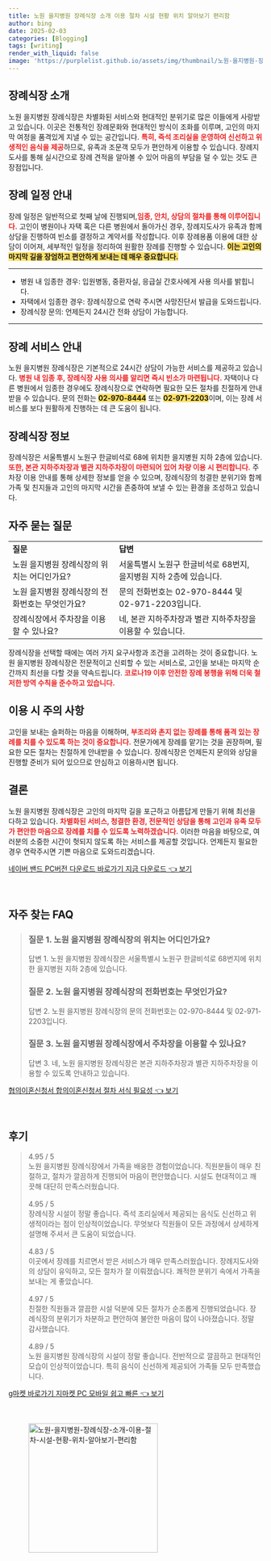 ```yaml
---
title: 노원 을지병원 장례식장 소개 이용 절차 시설 현황 위치 알아보기 편리함
author: bing
date: 2025-02-03
categories: [Blogging]
tags: [writing]
render_with_liquid: false
image: 'https://purplelist.github.io/assets/img/thumbnail/노원-을지병원-장례식장-소개-이용-절차-시설-현황-위치-알아보기-편리함.webp'
---
```



<h2 id='장례식장 소개'>장례식장 소개</h2>

<p>노원 을지병원 장례식장은 차별화된 서비스와 현대적인 분위기로 많은 이들에게 사랑받고 있습니다. 이곳은 전통적인 장례문화와 현대적인 방식이 조화를 이루며, 고인의 마지막 여정을 품격있게 지낼 수 있는 공간입니다. <b><span style="color: #ee2323;">특히, 즉석 조리실을 운영하여 신선하고 위생적인 음식을 제공</span></b>하므로, 유족과 조문객 모두가 편안하게 이용할 수 있습니다. 장례지도사를 통해 실시간으로 장례 견적을 알아볼 수 있어 마음의 부담을 덜 수 있는 것도 큰 장점입니다.</p>

<h2 id='장례 일정 안내'>장례 일정 안내</h2>

<p>장례 일정은 일반적으로 첫째 날에 진행되며,<b><span style="color: #ee2323;">임종, 안치, 상담의 절차를 통해 이루어집니다.</span></b> 고인이 병원이나 자택 혹은 다른 병원에서 돌아가신 경우, 장례지도사가 유족과 함께 상담을 진행하여 빈소를 결정하고 계약서를 작성합니다. 이후 장례용품 이용에 대한 상담이 이어져, 세부적인 일정을 정리하여 원활한 장례를 진행할 수 있습니다. <b><span style="background-color: #ffe066;">이는 고인의 마지막 길을 장엄하고 편안하게 보내는 데 매우 중요합니다.</span></b></p>

<hr />

<ul>
    <li>병원 내 임종한 경우: 입원병동, 중환자실, 응급실 간호사에게 사용 의사를 밝힙니다.</li>
    <li>자택에서 임종한 경우: 장례식장으로 연락 주시면 사망진단서 발급을 도와드립니다.</li>
    <li>장례식장 문의: 언제든지 24시간 전화 상담이 가능합니다.</li>
</ul>

<hr />

<h2 id='장례 서비스 안내'>장례 서비스 안내</h2>

<p>노원 을지병원 장례식장은 기본적으로 24시간 상담이 가능한 서비스를 제공하고 있습니다. <b><span style="color: #ee2323;">병원 내 임종 후, 장례식장 사용 의사를 알리면 즉시 빈소가 마련됩니다.</span></b> 자택이나 다른 병원에서 임종한 경우에도 장례식장으로 연락하면 필요한 모든 절차를 친절하게 안내받을 수 있습니다. 문의 전화는 <b><span style="background-color: #ffe066;">02-970-8444</span></b> 또는 <b><span style="background-color: #ffe066;">02-971-2203</span></b>이며, 이는 장례 서비스를 보다 원활하게 진행하는 데 큰 도움이 됩니다.</p>

<h2 id='장례식장 정보'>장례식장 정보</h2>

<p>장례식장은 서울특별시 노원구 한글비석로 68에 위치한 을지병원 지하 2층에 있습니다. <b><span style="color: #ee2323;">또한, 본관 지하주차장과 별관 지하주차장이 마련되어 있어 차량 이용 시 편리합니다.</span></b> 주차장 이용 안내를 통해 상세한 정보를 얻을 수 있으며, 장례식장의 청결한 분위기와 함께 가족 및 친지들과 고인의 마지막 시간을 존중하여 보낼 수 있는 환경을 조성하고 있습니다.</p>

<h2 id='자주 묻는 질문'>자주 묻는 질문</h2>

<table>
    <tr>
        <td><b>질문</b></td>
        <td><b>답변</b></td>
    </tr>
    <tr>
        <td>노원 을지병원 장례식장의 위치는 어디인가요?</td>
        <td>서울특별시 노원구 한글비석로 68번지, 을지병원 지하 2층에 있습니다.</td>
    </tr>
    <tr>
        <td>노원 을지병원 장례식장의 전화번호는 무엇인가요?</td>
        <td>문의 전화번호는 02-970-8444 및 02-971-2203입니다.</td>
    </tr>
    <tr>
        <td>장례식장에서 주차장을 이용할 수 있나요?</td>
        <td>네, 본관 지하주차장과 별관 지하주차장을 이용할 수 있습니다.</td>
    </tr>
</table>

<p>장례식장을 선택할 때에는 여러 가지 요구사항과 조건을 고려하는 것이 중요합니다. 노원 을지병원 장례식장은 전문적이고 신뢰할 수 있는 서비스로, 고인을 보내는 마지막 순간까지 최선을 다할 것을 약속드립니다. <b><span style="color: #ee2323;">코로나19 이후 안전한 장례 봉행을 위해 더욱 철저한 방역 수칙을 준수하고 있습니다.</span></b></p>

<h2 id='이용 시 주의 사항'>이용 시 주의 사항</h2>

<p>고인을 보내는 슬퍼하는 마음을 이해하며, <b><span style="color: #ee2323;">부조리와 촌지 없는 장례를 통해 품격 있는 장례를 치를 수 있도록 하는 것이 중요합니다.</span></b> 전문가에게 장례를 맡기는 것을 권장하며, 필요한 모든 절차는 친절하게 안내받을 수 있습니다. 장례식장은 언제든지 문의와 상담을 진행할 준비가 되어 있으므로 안심하고 이용하시면 됩니다.</p>

<h2 id='결론'>결론</h2>

<p>노원 을지병원 장례식장은 고인의 마지막 길을 포근하고 아름답게 만들기 위해 최선을 다하고 있습니다. <b><span style="color: #ee2323;">차별화된 서비스, 청결한 환경, 전문적인 상담을 통해 고인과 유족 모두가 편안한 마음으로 장례를 치를 수 있도록 노력하겠습니다.</span></b> 이러한 마음을 바탕으로, 여러분의 소중한 시간이 헛되지 않도록 하는 서비스를 제공할 것입니다. 언제든지 필요한 경우 연락주시면 기쁜 마음으로 도와드리겠습니다.</p>


<p><a class="click-button" title="네이버 밴드 PC버전 다운로드 바로가기 지금 다운로드" href="https://purplelist.github.io/posts/%EB%84%A4%EC%9D%B4%EB%B2%84-%EB%B0%B4%EB%93%9C-PC%EB%B2%84%EC%A0%84-%EB%8B%A4%EC%9A%B4%EB%A1%9C%EB%93%9C-%EB%B0%94%EB%A1%9C%EA%B0%80%EA%B8%B0-%EC%A7%80%EA%B8%88-%EB%8B%A4%EC%9A%B4%EB%A1%9C%EB%93%9C/" rel="dofollow">네이버 밴드 PC버전 다운로드 바로가기 지금 다운로드 👈 보기</a></p><br>
<h2 id='자주_찾는_FAQ'>자주 찾는 FAQ</h2>
<div itemscope="" itemtype="https://schema.org/FAQPage"> 
<blockquote> 
<div itemscope="" itemprop="mainEntity" itemtype="https://schema.org/Question"> 
<h3 itemprop="name">질문 1. 노원 을지병원 장례식장의 위치는 어디인가요?</h3> 
<div itemscope="" itemprop="acceptedAnswer" itemtype="https://schema.org/Answer"> 
<span itemprop="text"> 
<p>답변 1. 노원 을지병원 장례식장은 서울특별시 노원구 한글비석로 68번지에 위치한 을지병원 지하 2층에 있습니다.</p> 
</span> 
</div> 
</div> 

<div itemscope="" itemprop="mainEntity" itemtype="https://schema.org/Question"> 
<h3 itemprop="name">질문 2. 노원 을지병원 장례식장의 전화번호는 무엇인가요?</h3> 
<div itemscope="" itemprop="acceptedAnswer" itemtype="https://schema.org/Answer"> 
<span itemprop="text"> 
<p>답변 2. 노원 을지병원 장례식장의 문의 전화번호는 02-970-8444 및 02-971-2203입니다.</p> 
</span> 
</div> 
</div> 

<div itemscope="" itemprop="mainEntity" itemtype="https://schema.org/Question"> 
<h3 itemprop="name">질문 3. 노원 을지병원 장례식장에서 주차장을 이용할 수 있나요?</h3> 
<div itemscope="" itemprop="acceptedAnswer" itemtype="https://schema.org/Answer"> 
<span itemprop="text"> 
<p>답변 3. 네, 노원 을지병원 장례식장은 본관 지하주차장과 별관 지하주차장을 이용할 수 있도록 안내하고 있습니다.</p> 
</span> 
</div> 
</div> 

</blockquote> 
</div>
<p><a class="click-button" title="협의이혼신청서 합의이혼신청서 절차 서식 필요성" href="https://purplelist.github.io/posts/%ED%98%91%EC%9D%98%EC%9D%B4%ED%98%BC%EC%8B%A0%EC%B2%AD%EC%84%9C-%ED%95%A9%EC%9D%98%EC%9D%B4%ED%98%BC%EC%8B%A0%EC%B2%AD%EC%84%9C-%EC%A0%88%EC%B0%A8-%EC%84%9C%EC%8B%9D-%ED%95%84%EC%9A%94%EC%84%B1/" rel="dofollow">협의이혼신청서 합의이혼신청서 절차 서식 필요성 👈 보기</a></p><br>
<h2 id='후기'>후기</h2>
<div itemscope itemtype="https://schema.org/Product">
  <blockquote>
  <div itemprop="review" itemscope itemtype="https://schema.org/Review">
      <div itemprop="reviewRating" itemscope itemtype="https://schema.org/Rating"> <span itemprop="ratingValue">4.95</span> / <span itemprop="bestRating">5</span> </div>
      <span itemprop="reviewBody">노원 을지병원 장례식장에서 가족을 배웅한 경험이었습니다. 직원분들이 매우 친절하고, 절차가 깔끔하게 진행되어 마음이 편안했습니다. 시설도 현대적이고 깨끗해 대단히 만족스러웠습니다.</span>
  </div>
  <br>
  <div itemprop="review" itemscope itemtype="https://schema.org/Review">
      <div itemprop="reviewRating" itemscope itemtype="https://schema.org/Rating"> <span itemprop="ratingValue">4.95</span> / <span itemprop="bestRating">5</span> </div>
      <span itemprop="reviewBody">장례식장 시설이 정말 좋습니다. 즉석 조리실에서 제공되는 음식도 신선하고 위생적이라는 점이 인상적이었습니다. 무엇보다 직원들이 모든 과정에서 상세하게 설명해 주셔서 큰 도움이 되었습니다.</span>
  </div>
  <br>
  <div itemprop="review" itemscope itemtype="https://schema.org/Review">
      <div itemprop="reviewRating" itemscope itemtype="https://schema.org/Rating"> <span itemprop="ratingValue">4.83</span> / <span itemprop="bestRating">5</span> </div>
      <span itemprop="reviewBody">이곳에서 장례를 치르면서 받은 서비스가 매우 만족스러웠습니다. 장례지도사와의 상담이 유익하고, 모든 절차가 잘 이뤄졌습니다. 쾌적한 분위기 속에서 가족을 보내는 게 좋았습니다.</span>
  </div>
  <br>
  <div itemprop="review" itemscope itemtype="https://schema.org/Review">
      <div itemprop="reviewRating" itemscope itemtype="https://schema.org/Rating"> <span itemprop="ratingValue">4.97</span> / <span itemprop="bestRating">5</span> </div>
      <span itemprop="reviewBody">친절한 직원들과 깔끔한 시설 덕분에 모든 절차가 순조롭게 진행되었습니다. 장례식장의 분위기가 차분하고 편안하여 불안한 마음이 많이 나아졌습니다. 정말 감사했습니다.</span>
  </div>
  <br>
  <div itemprop="review" itemscope itemtype="https://schema.org/Review">
      <div itemprop="reviewRating" itemscope itemtype="https://schema.org/Rating"> <span itemprop="ratingValue">4.89</span> / <span itemprop="bestRating">5</span> </div>
      <span itemprop="reviewBody">노원 을지병원 장례식장의 시설이 정말 좋습니다. 전반적으로 깔끔하고 현대적인 모습이 인상적이었습니다. 특히 음식이 신선하게 제공되어 가족들 모두 만족했습니다.</span>
  </div>
  </blockquote>
</div>
<p><a class="click-button" title="g마켓 바로가기 지마켓 PC 모바일 쉽고 빠른" href="https://purplelist.github.io/posts/g%EB%A7%88%EC%BC%93-%EB%B0%94%EB%A1%9C%EA%B0%80%EA%B8%B0-%EC%A7%80%EB%A7%88%EC%BC%93-PC-%EB%AA%A8%EB%B0%94%EC%9D%BC-%EC%89%BD%EA%B3%A0-%EB%B9%A0%EB%A5%B8/" rel="dofollow">g마켓 바로가기 지마켓 PC 모바일 쉽고 빠른 👈 보기</a></p><br>
<figure class="image"><img src="https://purplelist.github.io/assets/img/thumbnail/노원-을지병원-장례식장-소개-이용-절차-시설-현황-위치-알아보기-편리함.webp" alt="노원-을지병원-장례식장-소개-이용-절차-시설-현황-위치-알아보기-편리함" width="256" height="256"></figure>